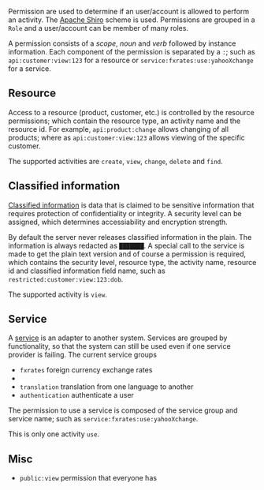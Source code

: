 Permission are used to determine if an user/account is allowed to perform an activity. The [Apache Shiro](http://shiro.apache.org/permissions.html) scheme is used.  Permissions are grouped in a `Role` and a user/account can be member of many roles.

A permission consists of a *scope*, *noun* and *verb* followed by instance information.  Each component of the permission is separated by a `:`; such as `api:customer:view:123` for a resource or `service:fxrates:use:yahooXchange` for a service.

## Resource

Access to a resource (product, customer, etc.) is controlled by the resource permissions; which contain the resource type, an activity name and the resource id.  For example, `api:product:change` allows changing of all products; where as `api:customer:view:123` allows viewing of the specific customer.

The supported activities are `create`, `view`, `change`, `delete` and `find`.

## Classified information

[Classified information](Classified-information) is data that is claimed to be sensitive information that requires protection of confidentiality or integrity.  A security level can be assigned, which determines accessiability and encryption strength.


By default the server never releases classified information in the plain.  The information is always redacted as `███████`.  A special call to the service is made to get the plain text version and of course a permission is required, which contains the security level, resource type, the activity name, resource id and classified information field name, such as `restricted:customer:view:123:dob`.

The supported activity is `view`.

## Service

A [service](Services.md) is an adapter to another system.  Services are grouped by functionality, so that the system can still be used even if one service provider is failing.  The current service groups
- `fxrates` foreign currency exchange rates
-
- `translation` translation from one language to another
- `authentication` authenticate a user

The permission to use a service is composed of the service group and service name; such as `service:fxrates:use:yahooXchange`.

This is only one activity `use`.

## Misc

- `public:view` permission that everyone has
